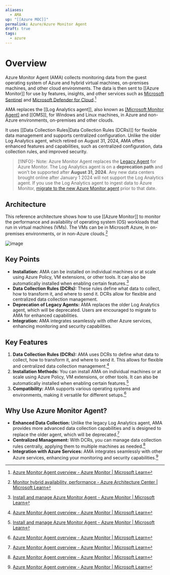 ```yaml
---
aliases:
  - AMA
up: "[[Azure MOC]]"
permalink: Azure/Azure Monitor Agent
draft: true
tags:
  - azure
---
```

# Overview
Azure Monitor Agent (AMA) collects monitoring data from the guest operating system of Azure and hybrid virtual machines, on-premises machines, and other cloud environments.  The data is then sent to [[Azure Monitor]] for use by features, insights, and other services such as [Microsoft Sentinel](https://learn.microsoft.com/en-us/azure/sentinel/overview) and [Microsoft Defender for Cloud](https://learn.microsoft.com/en-us/azure/defender-for-cloud/defender-for-cloud-introduction).[^1]

AMA replaces the [[Log Analytics agent]], also known as [[Microsoft Monitor Agent]]([[MMA]]) and [[OMS]], for Windows and Linux machines, in Azure and non-Azure environments, on-premises and other clouds.

It uses [[Data Collection Rules|Data Collection Rules (DCRs)]] for flexible data management and supports centralized configuration. Unlike the older Log Analytics agent, which retired on August 31, 2024, AMA offers enhanced features and capabilities, such as centralized configuration, data collection rules, and improved security.

> [!INFO]- Note:
> Azure Monitor Agent replaces the [Legacy Agent](https://learn.microsoft.com/en-us/azure/azure-monitor/agents/log-analytics-agent) for Azure Monitor. The Log Analytics agent is on a **deprecation path** and won't be supported after **August 31, 2024**. Any new data centers brought online after January 1 2024 will not support the Log Analytics agent. If you use the Log Analytics agent to ingest data to Azure Monitor, [migrate to the new Azure Monitor agent](https://learn.microsoft.com/en-us/azure/azure-monitor/agents/azure-monitor-agent-migration) prior to that date.

## Architecture
This reference architecture shows how to use [[Azure Monitor]] to monitor the performance and availability of operating system (OS) workloads that run in virtual machines (VMs). The VMs can be in Microsoft Azure, in on-premises environments, or in non-Azure clouds.[^3]

![image](https://learn.microsoft.com/en-us/azure/architecture/hybrid/images/hybrid-perf-monitoring.png)

## Key Points
- **Installation:** AMA can be installed on individual machines or at scale using Azure Policy, VM extensions, or other tools. It can also be automatically installed when enabling certain features.[^2]
- **Data Collection Rules (DCRs):** These rules define what data to collect, how to transform it, and where to send it. DCRs allow for flexible and centralized data collection management.
- **Deprecation of Legacy Agents:** AMA replaces the older Log Analytics agent, which will be deprecated. Users are encouraged to migrate to AMA for enhanced capabilities.
- **Integration:** AMA integrates seamlessly with other Azure services, enhancing monitoring and security capabilities.
## Key Features
1. **Data Collection Rules (DCRs):** AMA uses DCRs to define what data to collect, how to transform it, and where to send it. This allows for flexible and centralized data collection management.[^1]
2. **Installation Methods:** You can install AMA on individual machines or at scale using Azure Policy, VM extensions, or other tools. It can also be automatically installed when enabling certain features.[^2]
3. **Compatibility:** AMA supports various operating systems and environments, making it versatile for different setups.[^1]

## Why Use Azure Monitor Agent?
- **Enhanced Data Collection:** Unlike the legacy Log Analytics agent, AMA provides more advanced data collection capabilities and is designed to replace the older agent, which will be deprecated.[^1]
- **Centralized Management:** With DCRs, you can manage data collection rules centrally, applying them to multiple machines as needed.[^1]
- **Integration with Azure Services:** AMA integrates seamlessly with other Azure services, enhancing your monitoring and security capabilities.[^1]


[^1]: [Azure Monitor Agent overview - Azure Monitor | Microsoft Learn](https://learn.microsoft.com/en-us/azure/azure-monitor/agents/azure-monitor-agent-overview)
[^2]: [Install and manage Azure Monitor Agent - Azure Monitor | Microsoft Learn](https://learn.microsoft.com/en-us/azure/azure-monitor/agents/azure-monitor-agent-manage?tabs=azure-portal)
[^3]: [Monitor hybrid availability, performance - Azure Architecture Center | Microsoft Learn](https://learn.microsoft.com/en-us/azure/architecture/hybrid/hybrid-perf-monitoring)